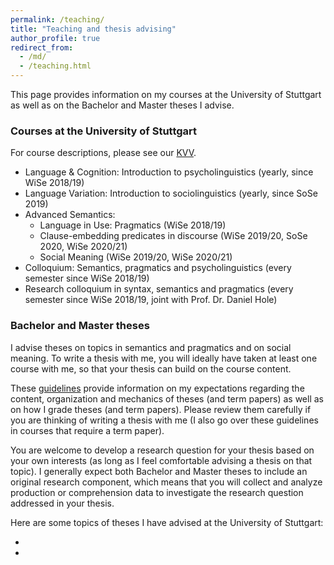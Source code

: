 ```yaml
---
permalink: /teaching/
title: "Teaching and thesis advising"
author_profile: true
redirect_from: 
  - /md/
  - /teaching.html
---
```


This page provides information on my courses at the University of Stuttgart as well as on the Bachelor and Master theses I advise. 

### Courses at the University of Stuttgart

For course descriptions, please see our [KVV](https://www.ling.uni-stuttgart.de/institut/ifla/lehre/kvv/).

* Language & Cognition: Introduction to psycholinguistics (yearly, since WiSe 2018/19)
* Language Variation: Introduction to sociolinguistics (yearly, since SoSe 2019)
* Advanced Semantics:
	* Language in Use: Pragmatics (WiSe 2018/19)
	* Clause-embedding predicates in discourse (WiSe 2019/20, SoSe 2020, WiSe 2020/21)
	* Social Meaning (WiSe 2019/20, WiSe 2020/21)
* Colloquium: Semantics, pragmatics and psycholinguistics (every semester since WiSe 2018/19)
* Research colloquium in syntax, semantics and pragmatics (every semester since WiSe 2018/19, joint with Prof. Dr. Daniel Hole)

### Bachelor and Master theses

I advise theses on topics in semantics and pragmatics and on social meaning. To write a thesis with me, you will ideally have taken at least one course with me, so that your thesis can build on the course content. 

These [guidelines](https://github.com/judith-tonhauser/teaching-materials/blob/master/6_paper-and-thesis-guidelines.pdf) provide information on my expectations regarding the content, organization and mechanics of theses (and term papers) as well as on how I grade theses (and term papers). Please review them carefully if you are thinking of writing a thesis with me (I also go over these guidelines in courses that require a term paper).

You are welcome to develop a research question for your thesis based on your own interests (as long as I feel comfortable advising a thesis on that topic). I generally expect both Bachelor and Master theses to include an original research component, which means that you will collect and analyze production or comprehension data to investigate the research question addressed in your thesis.

Here are some topics of theses I have advised at the University of Stuttgart:

* 
*

